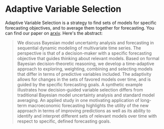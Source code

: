 # Adaptive Variable Selection
Adaptive Variable Selection is a strategy to find sets of models for specific forecasting objectives, and to average them together for forecasting. You can find our paper on [arxiv](https://arxiv.org/abs/1906.06580v1). Here's the abstract:



> We discuss Bayesian model uncertainty analysis and forecasting in sequential dynamic modeling of multivariate time series. The perspective is that of a decision-maker with a specific forecasting objective that guides thinking about relevant models. Based on formal Bayesian decision-theoretic reasoning, we develop a time-adaptive approach to exploring, weighting, combining and selecting models that differ in terms of predictive variables included. The adaptivity allows for changes in the sets of favored models over time, and is guided by the specific forecasting goals. A synthetic example illustrates how decision-guided variable selection differs from traditional Bayesian model uncertainty analysis and standard model averaging. An applied study in one motivating application of long-term macroeconomic forecasting highlights the utility of the new approach in terms of improving predictions as well as its ability to identify and interpret different sets of relevant models over time with respect to specific, defined forecasting goals.